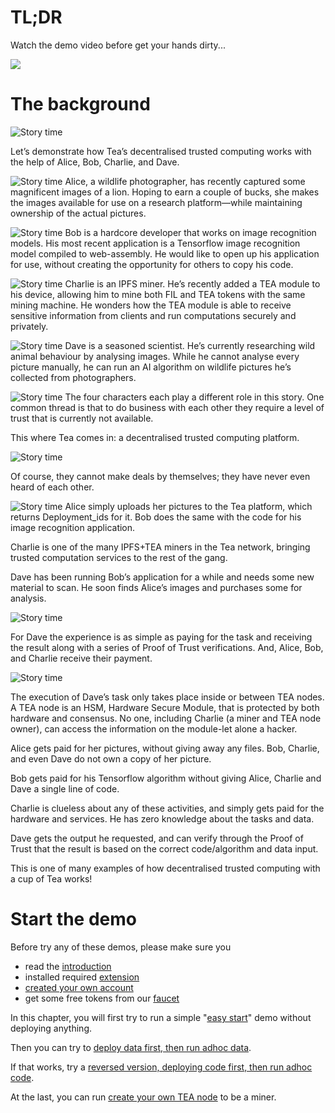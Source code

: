# TL;DR

Watch the demo video before get your hands dirty...

[![](../res/start-demo-video.jpg)](http://www.youtube.com/watch?v=6GYwrITSfJo "")

# The background
![Story time](../res/demostory2.jpg)

Let’s demonstrate how Tea’s decentralised trusted computing works with the help of Alice, Bob, Charlie, and Dave.
 
![Story time](../res/blog/demo-alice.jpg)
Alice, a wildlife photographer, has recently captured some magnificent images of a lion. Hoping to earn a couple of bucks, she makes the images available for use on a research platform—while maintaining ownership of the actual pictures.

![Story time](../res/blog/demo-bob.jpg)
Bob is a hardcore developer that works on image recognition models. His most recent application is a Tensorflow image recognition model compiled to web-assembly. He would like to open up his application for use, without creating the opportunity for others to copy his code.

![Story time](../res/blog/demo-charlie.jpg)
Charlie is an IPFS miner. He’s recently added a TEA module to his device, allowing him to mine both FIL and TEA tokens with the same mining machine. He wonders how the TEA module is able to receive sensitive information from clients and run computations securely and privately.

![Story time](../res/blog/demo-dave.jpg)
Dave is a seasoned scientist. He’s currently researching wild animal behaviour by analysing images. While he cannot analyse every picture manually, he can run an AI algorithm on wildlife pictures he’s collected from photographers.

![Story time](../res/blog/demo-no-trust.jpg)
The four characters each play a different role in this story. One common thread is that to do business with each other they require a level of trust that is currently not available.

This where Tea comes in: a decentralised trusted computing platform.

![Story time](../res/blog/demo-four.jpg)

Of course, they cannot make deals by themselves; they have never even heard of each other. 

![Story time](../res/demostory4.jpg)
Alice simply uploads her pictures to the Tea platform, which returns Deployment_ids for it. Bob does the same with the code for his image recognition application.

Charlie is one of the many IPFS+TEA miners in the Tea network, bringing trusted computation services to the rest of the gang.

Dave has been running Bob’s application for a while and needs some new material to scan. He soon finds Alice’s images and purchases some for analysis.

![Story time](../res/demostory5.jpg)

For Dave the experience is as simple as paying for the task and receiving the result along with a series of Proof of Trust verifications. And, Alice, Bob, and Charlie receive their payment.

![Story time](../res/demostory6.jpg)

The execution of Dave’s task only takes place inside or between TEA nodes. A TEA node is an HSM, Hardware Secure Module, that is protected by both hardware and consensus. No one, including Charlie (a miner and TEA node owner), can access the information on the module-let alone a hacker.

Alice gets paid for her pictures, without giving away any files. Bob, Charlie, and even Dave do not own a copy of her picture.

Bob gets paid for his Tensorflow algorithm without giving Alice, Charlie and Dave a single line of code.

Charlie is clueless about any of these activities, and simply gets paid for the hardware and services. He has zero knowledge about the tasks and data.

Dave gets the output he requested, and can verify through the Proof of Trust that the result is based on the correct code/algorithm and data input.

This is one of many examples of how decentralised trusted computing with a cup of Tea works!

# Start the demo
Before try any of these demos, please make sure you 
- read the [introduction](http://t-rust.com/#/demo) 
- installed required [extension](../FAQ/how_to_install_polkadot_extension.md)
- [created your own account](../FAQ/how_to_create_a_new_account.md)
- get some free tokens from our [faucet](../FAQ/how_to_get_free_test_token_to_start.md)

In this chapter, you will first try to run a simple "[easy start](Easy_start.md)" demo without deploying anything.

Then you can try to [deploy data first, then run adhoc data](Deploy_data_run_adhoc_code.md).

If that works, try a [reversed version, deploying code first, then run adhoc code](Deploy_code_run_adhoc_data.md).

At the last, you can run [create your own TEA node](Run_your_own_TEA_node.md) to be a miner.
